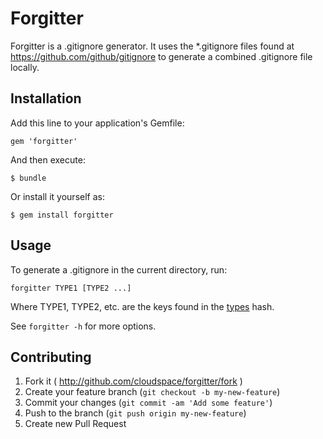 # Forgitter

Forgitter is a .gitignore generator. It uses the *.gitignore files found at
https://github.com/github/gitignore to generate a combined .gitignore file
locally.

## Installation

Add this line to your application's Gemfile:

    gem 'forgitter'

And then execute:

    $ bundle

Or install it yourself as:

    $ gem install forgitter

## Usage

To generate a .gitignore in the current directory, run:

    forgitter TYPE1 [TYPE2 ...]

Where TYPE1, TYPE2, etc. are the keys found in the
[types](https://github.com/cloudspace/forgitter/blob/master/lib/forgitter/types.rb)
hash.

See `forgitter -h` for more options.

## Contributing

1. Fork it ( http://github.com/cloudspace/forgitter/fork )
2. Create your feature branch (`git checkout -b my-new-feature`)
3. Commit your changes (`git commit -am 'Add some feature'`)
4. Push to the branch (`git push origin my-new-feature`)
5. Create new Pull Request
